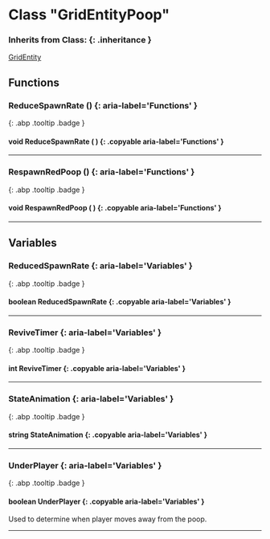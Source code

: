 # Class "GridEntityPoop"
### Inherits from Class: {: .inheritance }
[GridEntity](GridEntity.md)
## Functions
### ReduceSpawnRate () {: aria-label='Functions' }
[ ](#){: .abp .tooltip .badge }
#### void ReduceSpawnRate ( ) {: .copyable aria-label='Functions' }

___ 
### RespawnRedPoop () {: aria-label='Functions' }
[ ](#){: .abp .tooltip .badge }
#### void RespawnRedPoop ( ) {: .copyable aria-label='Functions' }

___ 
## Variables
### ReducedSpawnRate {: aria-label='Variables' }
[ ](#){: .abp .tooltip .badge }
#### boolean ReducedSpawnRate  {: .copyable aria-label='Variables' }

___ 
### ReviveTimer {: aria-label='Variables' }
[ ](#){: .abp .tooltip .badge }
#### int ReviveTimer  {: .copyable aria-label='Variables' }

___ 
### StateAnimation {: aria-label='Variables' }
[ ](#){: .abp .tooltip .badge }
#### string StateAnimation  {: .copyable aria-label='Variables' }

___ 
### UnderPlayer {: aria-label='Variables' }
[ ](#){: .abp .tooltip .badge }
#### boolean UnderPlayer  {: .copyable aria-label='Variables' }
Used to determine when player moves away from the poop. 
___ 
